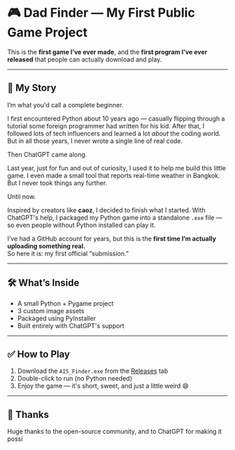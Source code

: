 # 🎮 Dad Finder — My First Public Game Project

This is the **first game I’ve ever made**, and the **first program I’ve ever released** that people can actually download and play.

---

## 🌱 My Story

I’m what you'd call a complete beginner.

I first encountered Python about 10 years ago — casually flipping through a tutorial some foreign programmer had written for his kid. After that, I followed lots of tech influencers and learned a lot *about* the coding world. But in all those years, I never wrote a single line of real code.

Then ChatGPT came along.

Last year, just for fun and out of curiosity, I used it to help me build this little game. I even made a small tool that reports real-time weather in Bangkok. But I never took things any further.

Until now.

Inspired by creators like **caoz**, I decided to finish what I started. With ChatGPT's help, I packaged my Python game into a standalone `.exe` file — so even people without Python installed can play it.

I’ve had a GitHub account for years, but this is the **first time I’m actually uploading something real.**  
So here it is: my first official “submission.”

---

## 🛠️ What’s Inside

- A small Python + Pygame project
- 3 custom image assets
- Packaged using PyInstaller
- Built entirely with ChatGPT's support

---

## ✅ How to Play

1. Download the `AIS_Finder.exe` from the [Releases](#) tab
2. Double-click to run (no Python needed)
3. Enjoy the game — it's short, sweet, and just a little weird 😄

---

## 🙌 Thanks

Huge thanks to the open-source community, and to ChatGPT for making it possi
